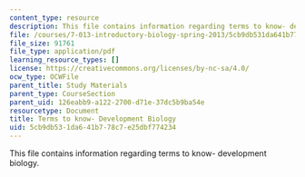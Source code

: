 ```yaml
---
content_type: resource
description: This file contains information regarding terms to know- development biology.
file: /courses/7-013-introductory-biology-spring-2013/5cb9db531da641b778c7e25dbf774234_MIT7_013S13_DevelopmeBio.pdf
file_size: 91761
file_type: application/pdf
learning_resource_types: []
license: https://creativecommons.org/licenses/by-nc-sa/4.0/
ocw_type: OCWFile
parent_title: Study Materials
parent_type: CourseSection
parent_uid: 126eabb9-a122-2700-d71e-37dc5b9ba54e
resourcetype: Document
title: Terms to know- Development Biology
uid: 5cb9db53-1da6-41b7-78c7-e25dbf774234
---
```

This file contains information regarding terms to know- development biology.